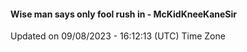 #### Wise man says only fool rush in - McKidKneeKaneSir
Updated on 09/08/2023 - 16:12:13 (UTC) Time Zone
